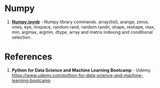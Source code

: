 # Numpy

1.  **[Numpy.ipynb](https://github.com/nkuhta/Data-Science-and-Machine-Learning-Bootcamp/blob/master/3.%20Numpy/Numpy.ipynb)** - Numpy library commands.  array(list), arange, zeros, ones, eye, linspace, random.rand, random.randn, shape, reshape, max, min, argmax, argmin, dtype, array and matrix indexing and conditional selection. 
 
#  References
1.  **Python for Data Science and Machine Learning Bootcamp** - Udemy   
	https://www.udemy.com/python-for-data-science-and-machine-learning-bootcamp
